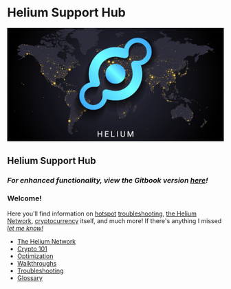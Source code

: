 # Helium Support Hub

![](<.gitbook/assets/helium (2) (1).jpeg>)

## Helium Support Hub

### _For enhanced functionality, view the Gitbook version_ [_here_](https://tanny.gitbook.io/tannys-helium-support/)_!_

### Welcome!

Here you'll find information on [hotspot](helium-glossary.md#hotspot) [troubleshooting](helium-glossary.md#troubleshooting), [the Helium Network](the-helium-network/), [cryptocurrency](helium-glossary.md#cryptocurrency) itself, and much more! If there's anything I missed [_let me know!_](troubleshooting/contact/)

* [The Helium Network](the-helium-network/)
* [Crypto 101](crypto-101.md)
* [Optimization](optimization/)
* [Walkthroughs](walkthroughs.md)&#x20;
* [Troubleshooting](troubleshooting/)
* [Glossary](helium-glossary.md)
